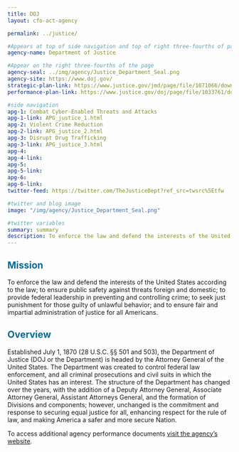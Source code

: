 ```yaml
---
title: DOJ
layout: cfo-act-agency

permalink: ../justice/

#Appears at top of side navigation and top of right three-fourths of page
agency-name: Department of Justice

#Appear on the right three-fourths of the page
agency-seal: ../img/agency/Justice_Department_Seal.png
agency-site: https://www.doj.gov/
strategic-plan-link: https://www.justice.gov/jmd/page/file/1071066/download
performance-plan-link: https://www.justice.gov/doj/page/file/1033761/download

#side navigation
apg-1: Combat Cyber-Enabled Threats and Attacks
apg-1-link: APG_justice_1.html
apg-2: Violent Crime Reduction
apg-2-link: APG_justice_2.html
apg-3: Disrupt Drug Trafficking
apg-3-link: APG_justice_3.html
apg-4:
apg-4-link:
apg-5:
apg-5-link:
apg-6:
apg-6-link:
twitter-feed: https://twitter.com/TheJusticeDept?ref_src=twsrc%5Etfw

#twitter and blog image
image: "/img/agency/Justice_Department_Seal.png"

#twitter variables
summary: summary
description: To enforce the law and defend the interests of the United States according to the law and to ensure fair and impartial justice for all Americans.
---
```


<div class="usa-grid usa-graphic_list-row">
  <div class="usa-width-one-whole usa-media_block agency-page-section">
    <h2 style="color:#046b99;">Mission</h2>
    <p>To enforce the law and defend the interests of the United States according to the law; to ensure public safety against threats foreign and domestic; to provide federal leadership in preventing and controlling crime; to seek just punishment for those guilty of unlawful behavior; and to ensure fair and impartial administration of justice for all Americans. </p>
  </div>
</div>

<div class="usa-grid usa-graphic_list-row">
  <div class="usa-width-one-whole usa-media_block agency-page-section">
    <h2 style="color:#046b99;">Overview</h2>
    <p>Established July 1, 1870 (28 U.S.C. &#xA7;&#xA7; 501 and 503), the Department of Justice (DOJ or the Department) is headed by the Attorney General of the United States.  The Department was created to control federal law enforcement, and all criminal prosecutions and civil suits in which the United States has an interest.  The structure of the Department has changed over the years, with the addition of a Deputy Attorney General, Associate Attorney General, Assistant Attorneys General, and the formation of Divisions and components; however, unchanged is the commitment and response to securing equal justice for all, enhancing respect for the rule of law, and making America a safer and more secure Nation. </p>
  </div>
</div>

<div class="usa-grid usa-graphic_list-row">
  <div class="usa-width-one-whole usa-media_block">
    <p>To access additional agency performance documents <a href="https://www.justice.gov/doj/budget-and-performance" target="_blank">visit the agency’s website</a>.</p>
  </div>
</div>
